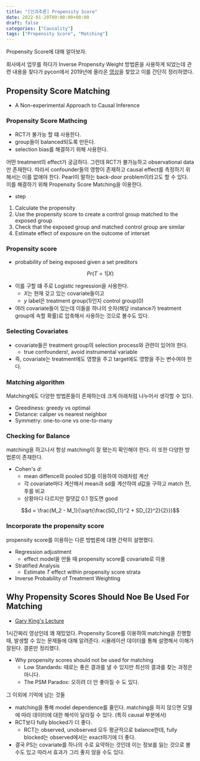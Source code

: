 ```yaml
---
title: "[인과추론] Propensity Score"
date: 2022-01-20T09:00:00+00:00
draft: false
categories: ["Causality"]
tags: ["Propensity Score", "Matching"]
---
```


Propensity Score에 대해 알아보자.

<!--more-->
회사에서 업무를 하다가 Inverse Propensity Weight 방법론을 사용하게 되었는데 관련 내용을 찾다가 pycon에서 2019년에 올라온 [영상](https://www.youtube.com/watch?v=gaUgW7NWai8)을 찾았고 이를 간단히 정리하였다.

## Propensity Score Matching
- A Non-experimental Approach to Causal Inference

### Propensity Score Mathcing
- RCT가 불가능 할 떄 사용한다.
- group들이 balanced되도록 만든다.
- selection bias를 해결하기 위해 사용한다.

어떤 treatment의 effect가 궁금하다. 그런데 RCT가 불가능하고 observational data만 존재한다. 따라서 confounder들의 영향이 존재하고 causal effect를 측정하기 위해서는 이를 없애야 한다. Pearl이 말하는 back-door problem이라고도 할 수 있다. 이를 해결하기 위해 Propensity Score Matching을 이용한다.

- step
1. Calculate the propensity
2. Use the propensity score to create a control group matched to the exposed group
3. Check that the exposed group and matched control group are similar
4. Estimate effect of exposure on the outcome of interset

### Propensity score
- probability of being exposed given a set preditors

$$Pr(T = 1| X)$$

- 이를 구할 떄 주로 Logistic regression을 사용한다.
    - $X$는 현재 갖고 있는 covariate들이고 
    - $y$ label은 treatment group(1)인지 control group(0)
- 여러 covariate들이 있는데 이들을 하나의 숫자(해당 instance가 treatment group에 속할 확률)로 압축해서 사용하는 것으로 볼수도 있다.

### Selecting Covariates
- covariate들은 treatment group의 selection process와 관련이 있어야 한다.
    - true confounders!, avoid instrumental variable
- 즉, covariate는 treatment에도 영향을 주고 target에도 영향을 주는 변수여야 한다.

### Matching algorithm
Matching에도 다양한 방법론들이 존재하는데 크게 아래처럼 나누어서 생각할 수 있다.
- Greediness: greedy vs optimal
- Distance: caliper vs nearest neighbor
- Symmetry: one-to-one vs one-to-many

### Checking for Balance
matching을 하고나서 항상 matching이 잘 됐는지 확인해야 한다. 이 또한 다양한 방법론이 존재한다.
- Cohen's $d$:
    - mean diffence와 pooled SD를 이용하여 아래처럼 계산
    - 각 covariate마다 계산해서 mean과 sd를 계산하여 $d$값을 구하고 match 전, 후를 비교
    - 상황마다 다르지만 절댓값 0.1 정도면 good

$$d = \frac{M_2 - M_1}{\sqrt{\frac{SD_{1}^2 + SD_{2}^2}{2}}}$$

### Incorporate the propensity score
propensity score를 이용하는 다른 방법론에 대핸 간략히 설명했다.
- Regression adjustment
    - effect model을 만들 때 propensity score를 covariate로 이용
- Stratified Analysis
    - Estimate $T$ effect within propensity score strata
- Inverse Probability of Treatment Weighting


## Why Propensity Scores Should Noe Be Used For Matching
- [Gary King's Lecture](https://www.youtube.com/watch?v=rBv39pK1iEs)

1시간짜리 영상인데 꽤 재밌었다. Propensity Score를 이용하여 matching을 진행할 때, 발생할 수 있는 문제들에 대해 알려준다. 시뮬레이션 데이터를 통해 설명해서 이해가 잘된다. 결론만 정리했다.
- Why propensity scores should not be used for matching
    - Low Standards: 때로는 좋은 결과를 낼 수 있지만 최선의 결과를 찾는 과정은 아니다.
    - The PSM Paradox: 오히려 더 안 좋아질 수 도 있다.

그 이외에 기억에 남는 것들
- matching을 통해 model dependence를 줄인다. matching을 하지 않으면 모델에 따라 데이터에 대한 해석이 달라질 수 있다. (특히 causal 부분에서)
- RCT보다 fully blocked가 더 좋다.
    - RCT는 observed, unobserved 모두 평균적으로 balance한데, fully blocked는 observed에서는 exact하기에 더 좋다.
- 결국 PS는 covariate를 하나의 수로 요약하는 것인데 이는 정보를 잃는 것으로 볼 수도 있고 따라서 효과가 그리 좋지 않을 수도 있다.